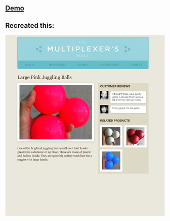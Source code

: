 ## [Demo](https://theInternauts.github.io/Multiplexers-Mall-Front)

## Recreated this:
![Original Mockup](img/multiplexers.png "Original Mockup")
